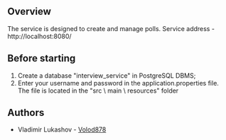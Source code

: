 ## Overview
The service is designed to create and manage polls.
Service address - http://localhost:8080/

## Before starting
1. Create a database "interview_service" in PostgreSQL DBMS;
2. Enter your username and password in the application.properties file. The file is located in the "src \ main \ resources" folder

## Authors
* Vladimir Lukashov - [Volod878](https://github.com/Volod878)
